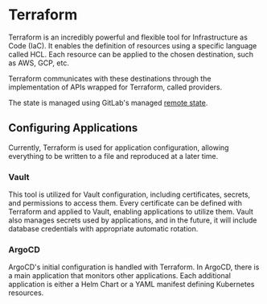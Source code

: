 # Terraform

Terraform is an incredibly powerful and flexible tool for Infrastructure as Code (IaC). It enables the definition of resources using a specific language called HCL. Each resource can be applied to the chosen destination, such as AWS, GCP, etc.

Terraform communicates with these destinations through the implementation of APIs wrapped for Terraform, called providers.

The state is managed using GitLab's managed [remote state](https://docs.gitlab.com/ee/user/infrastructure/iac/terraform_state.html).

## Configuring Applications

Currently, Terraform is used for application configuration, allowing everything to be written to a file and reproduced at a later time.

### Vault

This tool is utilized for Vault configuration, including certificates, secrets, and permissions to access them. Every certificate can be defined with Terraform and applied to Vault, enabling applications to utilize them. Vault also manages secrets used by applications, and in the future, it will include database credentials with appropriate automatic rotation.

### ArgoCD

ArgoCD's initial configuration is handled with Terraform. In ArgoCD, there is a main application that monitors other applications. Each additional application is either a Helm Chart or a YAML manifest defining Kubernetes resources.
